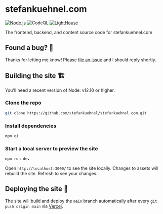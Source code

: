 # stefankuehnel.com
[![Node.js](https://github.com/stefankuehnel/stefankuehnel.com/actions/workflows/node.js.yml/badge.svg)](https://github.com/stefankuehnel/stefankuehnel.com/actions/workflows/node.js.yml)
![CodeQL](https://github.com/stefankuehnel/stefankuehnel.com/workflows/CodeQL/badge.svg)
[![LightHouse](https://github.com/stefankuehnel/stefankuehnel.com/actions/workflows/lighthouse.yml/badge.svg)](https://github.com/stefankuehnel/stefankuehnel.com/actions/workflows/lighthouse.yml)

The frontend, backend, and content source code for stefankuehnel.com

## Found a bug? 👷‍

Thanks for letting me know! Please [file an issue](https://github.com/stefankuehnel/stefankuehnel.com/issues/new?assignees=&labels=&template=bug_report.md&title=) and I should reply shortly.

## Building the site 🏗

You'll need a recent version of Node: v12.10 or higher.

### Clone the repo

```bash
git clone https://github.com/stefankuehnel/stefankuehnel.com.git
```

### Install dependencies

```bash
npm ci
```

### Start a local server to preview the site

```bash
npm run dev
```

Open `http://localhost:3000/` to see the site locally. Changes to assets will
rebuild the site. Refresh to see your changes.

## Deploying the site 🚀

The site will build and deploy the `main` branch automatically after every `git push origin main` via [Vercel](https://vercel.com).
